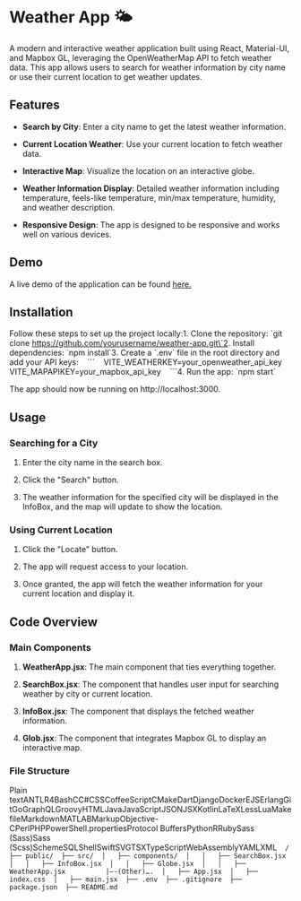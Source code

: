 Weather App 🌤️
===============

A modern and interactive weather application built using React, Material-UI, and Mapbox GL, leveraging the OpenWeatherMap API to fetch weather data. This app allows users to search for weather information by city name or use their current location to get weather updates.

Features
--------

*   **Search by City**: Enter a city name to get the latest weather information.
    
*   **Current Location Weather**: Use your current location to fetch weather data.
    
*   **Interactive Map**: Visualize the location on an interactive globe.
    
*   **Weather Information Display**: Detailed weather information including temperature, feels-like temperature, min/max temperature, humidity, and weather description.
    
*   **Responsive Design**: The app is designed to be responsive and works well on various devices.
    

Demo
----

A live demo of the application can be found [here.](https://res.cloudinary.com/dn42qkskw/video/upload/v1719519141/Portfolio/rhb9dmwpbsptaem9jhtj.mp4)

Installation
------------

Follow these steps to set up the project locally:1. Clone the repository: \`git clone https://github.com/yourusername/weather-app.git\`2. Install dependencies: \`npm install\`3. Create a \`.env\` file in the root directory and add your API keys:    \`\`\`    VITE\_WEATHERKEY=your\_openweather\_api\_key    VITE\_MAPAPIKEY=your\_mapbox\_api\_key    \`\`\`4. Run the app: \`npm start\`

The app should now be running on http://localhost:3000.

Usage
-----

### Searching for a City

1.  Enter the city name in the search box.
    
2.  Click the "Search" button.
    
3.  The weather information for the specified city will be displayed in the InfoBox, and the map will update to show the location.
    

### Using Current Location

1.  Click the "Locate" button.
    
2.  The app will request access to your location.
    
3.  Once granted, the app will fetch the weather information for your current location and display it.
    

Code Overview
-------------

### Main Components

1.  **WeatherApp.jsx**: The main component that ties everything together.
    
2.  **SearchBox.jsx**: The component that handles user input for searching weather by city or current location.
    
3.  **InfoBox.jsx**: The component that displays the fetched weather information.
    
4.  **Glob.jsx**: The component that integrates Mapbox GL to display an interactive map.
    

### File Structure

Plain textANTLR4BashCC#CSSCoffeeScriptCMakeDartDjangoDockerEJSErlangGitGoGraphQLGroovyHTMLJavaJavaScriptJSONJSXKotlinLaTeXLessLuaMakefileMarkdownMATLABMarkupObjective-CPerlPHPPowerShell.propertiesProtocol BuffersPythonRRubySass (Sass)Sass (Scss)SchemeSQLShellSwiftSVGTSXTypeScriptWebAssemblyYAMLXML`   /  ├── public/  ├── src/  │   ├── components/  │   │   ├── SearchBox.jsx  │   │   ├── InfoBox.jsx  │   │   ├── Globe.jsx  │   │   ├── WeatherApp.jsx          |—-(Other)….  │   ├── App.jsx  │   ├── index.css  │   ├── main.jsx  ├── .env  ├── .gitignore  ├── package.json  ├── README.md   `